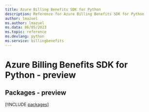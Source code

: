 ```yaml
---
title: Azure Billing Benefits SDK for Python
description: Reference for Azure Billing Benefits SDK for Python
author: lmazuel
ms.author: lmazuel
ms.data: 06/05/2023
ms.topic: reference
ms.devlang: python
ms.service: billingbenefits
---
```

# Azure Billing Benefits SDK for Python - preview
## Packages - preview
[!INCLUDE [packages](billing-benefits-index.md)]